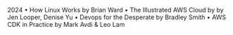 2024
• How Linux Works by Brian Ward
• The Illustrated AWS Cloud by by Jen Looper, Denise Yu 
• Devops for the Desperate by Bradley Smith
• AWS CDK in Practice by Mark Avdi & Leo Lam